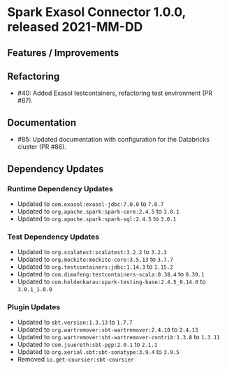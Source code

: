 # Spark Exasol Connector 1.0.0, released 2021-MM-DD

## Features / Improvements

## Refactoring

* #40: Added Exasol testcontainers, refactoring test environment (PR #87).

## Documentation

* #85: Updated documentation with configuration for the Databricks cluster (PR #86).

## Dependency Updates

### Runtime Dependency Updates

* Updated to `com.exasol:exasol-jdbc:7.0.0` to `7.0.7`
* Updated to `org.apache.spark:spark-core:2.4.5` to `3.0.1`
* Updated to `org.apache.spark:spark-sql:2.4.5` to `3.0.1`

### Test Dependency Updates

* Updated to `org.scalatest:scalatest:3.2.2` to `3.2.3`
* Updated to `org.mockito:mockito-core:3.5.13` to `3.7.7`
* Updated to `org.testcontainers:jdbc:1.14.3` to `1.15.2`
* Updated to `com.dimafeng:testcontainers-scala:0.38.4` to `0.39.1`
* Updated to `com.holdenkarau:spark-testing-base:2.4.5_0.14.0` to `3.0.1_1.0.0`

### Plugin Updates

* Updated to `sbt.version:1.3.13` to `1.7.7`
* Updated to `org.wartremover:sbt-wartremover:2.4.10` to `2.4.13`
* Updated to `org.wartremover:sbt-wartremover-contrib:1.3.8` to `1.3.11`
* Updated to `com.jsuereth:sbt-pgp:2.0.1` to `2.1.1`
* Updated to `org.xerial.sbt:sbt-sonatype:3.9.4` to `3.9.5`
* Removed `io.get-coursier:sbt-coursier`
